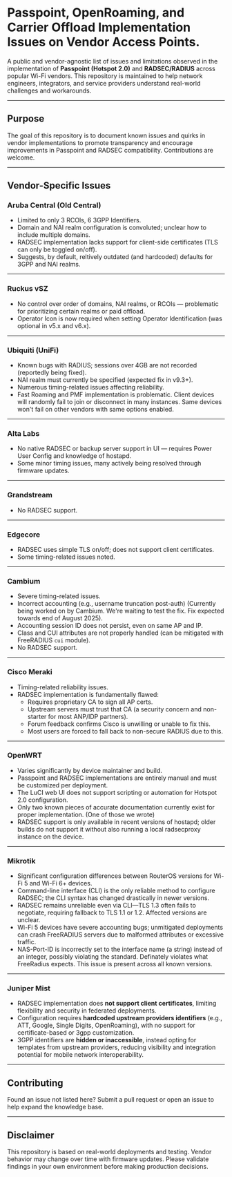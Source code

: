 # Passpoint, OpenRoaming, and Carrier Offload Implementation Issues on Vendor Access Points.

A public and vendor-agnostic list of issues and limitations observed in the implementation of **Passpoint (Hotspot 2.0)** and **RADSEC/RADIUS** across popular Wi-Fi vendors. This repository is maintained to help network engineers, integrators, and service providers understand real-world challenges and workarounds.

---

## Purpose

The goal of this repository is to document known issues and quirks in vendor implementations to promote transparency and encourage improvements in Passpoint and RADSEC compatibility. Contributions are welcome.

---

## Vendor-Specific Issues

### **Aruba Central (Old Central)**
- Limited to only 3 RCOIs, 6 3GPP Identifiers.
- Domain and NAI realm configuration is convoluted; unclear how to include multiple domains.
- RADSEC implementation lacks support for client-side certificates (TLS can only be toggled on/off).
- Suggests, by default, reltively outdated (and hardcoded) defaults for 3GPP and NAI realms.

---

### **Ruckus vSZ**
- No control over order of domains, NAI realms, or RCOIs — problematic for prioritizing certain realms or paid offload.
- Operator Icon is now required when setting Operator Identification (was optional in v5.x and v6.x).

---

### **Ubiquiti (UniFi)**
- Known bugs with RADIUS; sessions over 4GB are not recorded (reportedly being fixed).
- NAI realm must currently be specified (expected fix in v9.3+).
- Numerous timing-related issues affecting reliability.
- Fast Roaming and PMF implementation is problematic. Client devices will randomly fail to join or disconnect in many instances. Same devices won't fail on other vendors with same options enabled.

---

### **Alta Labs**
- No native RADSEC or backup server support in UI — requires Power User Config and knowledge of hostapd.
- Some minor timing issues, many actively being resolved through firmware updates.

---

### **Grandstream**
- No RADSEC support.

---

### **Edgecore**
- RADSEC uses simple TLS on/off; does not support client certificates.
- Some timing-related issues noted.

---

### **Cambium**
- Severe timing-related issues.
- Incorrect accounting (e.g., username truncation post-auth) (Currently being worked on by Cambium. We're waiting to test the fix. Fix expected towards end of August 2025).
- Accounting session ID does not persist, even on same AP and IP.
- Class and CUI attributes are not properly handled (can be mitigated with FreeRADIUS `cui` module).
- No RADSEC support.

---

### **Cisco Meraki**
- Timing-related reliability issues.
- RADSEC implementation is fundamentally flawed:
  - Requires proprietary CA to sign all AP certs.
  - Upstream servers must trust that CA (a security concern and non-starter for most ANP/IDP partners).
  - Forum feedback confirms Cisco is unwilling or unable to fix this.
  - Most users are forced to fall back to non-secure RADIUS due to this.

---

### **OpenWRT**
-	Varies significantly by device maintainer and build.
- Passpoint and RADSEC implementations are entirely manual and must be customized per deployment.
- The LuCI web UI does not support scripting or automation for Hotspot 2.0 configuration.
- Only two known pieces of accurate documentation currently exist for proper implementation. (One of those we wrote)
- RADSEC support is only available in recent versions of hostapd; older builds do not support it without also running a local radsecproxy instance on the device.

---

### **Mikrotik**
- Significant configuration differences between RouterOS versions for Wi-Fi 5 and Wi-Fi 6+ devices.
- Command-line interface (CLI) is the only reliable method to configure RADSEC; the CLI syntax has changed drastically in newer versions.
- RADSEC remains unreliable even via CLI—TLS 1.3 often fails to negotiate, requiring fallback to TLS 1.1 or 1.2. Affected versions are unclear.
- Wi-Fi 5 devices have severe accounting bugs; unmitigated deployments can crash FreeRADIUS servers due to malformed attributes or excessive traffic.
- NAS-Port-ID is incorrectly set to the interface name (a string) instead of an integer, possibly violating the standard. Definately violates what FreeRadius expects. This issue is present across all known versions.

---

### **Juniper Mist**
- RADSEC implementation does **not support client certificates**, limiting flexibility and security in federated deployments.
- Configuration requires **hardcoded upstream providers identifiers** (e.g., ATT, Google, Single Digits, OpenRoaming), with no support for certificate-based or 3gpp customization.
- 3GPP identifiers are **hidden or inaccessible**, instead opting for templates from upstream providers, reducing visibility and integration potential for mobile network interoperability.

---

## Contributing

Found an issue not listed here? Submit a pull request or open an issue to help expand the knowledge base.

---

## Disclaimer

This repository is based on real-world deployments and testing. Vendor behavior may change over time with firmware updates. Please validate findings in your own environment before making production decisions.
